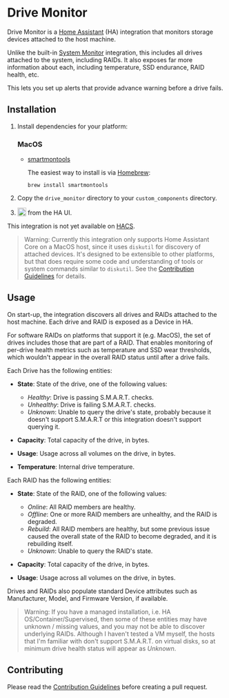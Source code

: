 # Drive Monitor

Drive Monitor is a [Home Assistant](https://home-assistant.io) (HA) integration
that monitors storage devices attached to the host machine.

Unlike the built-in
[System Monitor](https://www.home-assistant.io/integrations/systemmonitor/)
integration, this includes all drives attached to the system, including RAIDs.
It also exposes far more information about each, including temperature, SSD
endurance, RAID health, etc.

This lets you set up alerts that provide advance warning before a drive fails.

## Installation

1. Install dependencies for your platform:

   ### MacOS

   * [smartmontools](https://www.smartmontools.org/)

     The easiest way to install is via [Homebrew](https://brew.sh/):

     ```shell
     brew install smartmontools
     ```

2. Copy the `drive_monitor` directory to your `custom_components` directory.

3. [<img src="https://my.home-assistant.io/badges/config_flow_start.svg" style="height:20px;vertical-align:text-bottom">](https://my.home-assistant.io/redirect/config_flow_start?domain=drive_monitor)
   from the HA UI.

This integration is not yet available on [HACS](https://hacs.xyz/).

> Warning: Currently this integration only supports Home Assistant Core on a
> MacOS host, since it uses `diskutil` for discovery of attached devices. It's
> designed to be extensible to other platforms, but that does require some code
> and understanding of tools or system commands similar to `diskutil`. See the
> [Contribution Guidelines](CONTRIBUTING.md) for details.

## Usage

On start-up, the integration discovers all drives and RAIDs attached to the host
machine. Each drive and RAID is exposed as a Device in HA.

For software RAIDs on platforms that support it (e.g. MacOS), the set of drives
includes those that are part of a RAID. That enables monitoring of per-drive
health metrics such as temperature and SSD wear thresholds, which wouldn't
appear in the overall RAID status until after a drive fails.

Each Drive has the following entities:

- **State**: State of the drive, one of the following values:

  - *Healthy*: Drive is passing S.M.A.R.T. checks.
  - *Unhealthy*: Drive is failing S.M.A.R.T. checks.
  - *Unknown*: Unable to query the drive's state, probably because it doesn't
    support S.M.A.R.T or this integration doesn't support querying it.

- **Capacity**: Total capacity of the drive, in bytes.

- **Usage**: Usage across all volumes on the drive, in bytes. 

- **Temperature**: Internal drive temperature.

Each RAID has the following entities:

- **State**: State of the RAID, one of the following values:

  - *Online*: All RAID members are healthy.
  - *Offline*: One or more RAID members are unhealthy, and the RAID is degraded.
  - *Rebuild*: All RAID members are healthy, but some previous issue caused the
    overall state of the RAID to become degraded, and it is rebuilding itself.
  - *Unknown*: Unable to query the RAID's state.

- **Capacity**: Total capacity of the drive, in bytes.

- **Usage**: Usage across all volumes on the drive, in bytes. 

Drives and RAIDs also populate standard Device attributes such as Manufacturer,
Model, and Firmware Version, if available.

> Warning: If you have a managed installation, i.e. HA OS/Container/Supervised,
> then some of these entities may have unknown / missing values, and you may not
> be able to discover underlying RAIDs. Although I haven't tested a VM myself,
> the hosts that I'm familiar with don't support S.M.A.R.T. on virtual disks,
> so at minimum drive health status will appear as *Unknown*.

## Contributing

Please read the [Contribution Guidelines](CONTRIBUTING.md) before creating a
pull request.
